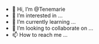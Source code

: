 - 👋 Hi, I’m @Tenemarie
- 👀 I’m interested in ...
- 🌱 I’m currently learning ...
- 💞️ I’m looking to collaborate on ...
- 📫 How to reach me ...

<!---
Tenemarie/Tenemarie is a ✨ special ✨ repository because its `README.md` (this file) appears on your GitHub profile.
You can click the Preview link to take a look at your changes.
--->
